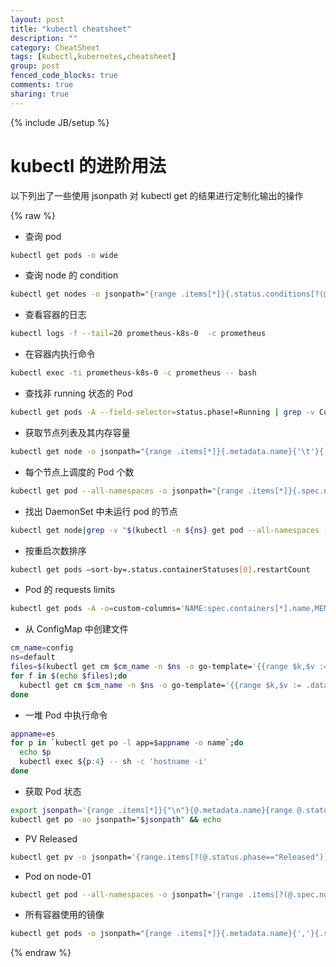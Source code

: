 ```yaml
---
layout: post
title: "kubectl cheatsheet"
description: ""
category: CheatSheet
tags: [kubectl,kubernetes,cheatsheet]
group: post
fenced_code_blocks: true
comments: true
sharing: true
---
```


{% include JB/setup %}

# kubectl 的进阶用法
以下列出了一些使用 jsonpath 对 kubectl get 的结果进行定制化输出的操作

{% raw %}

* 查询 pod

```bash
kubectl get pods -o wide
```


* 查询 node 的 condition

```bash
kubectl get nodes -o jsonpath="{range .items[*]}{.status.conditions[?(@.status=='True')].type} {.metadata.name}{'\n'}{end}"
```

* 查看容器的日志


```bash
kubectl logs -f --tail=20 prometheus-k8s-0  -c prometheus
```

* 在容器内执行命令


```bash
kubectl exec -ti prometheus-k8s-0 -c prometheus -- bash
```

* 查找非 running 状态的 Pod


```bash
kubectl get pods -A --field-selector=status.phase!=Running | grep -v Complete
```

* 获取节点列表及其内存容量


```bash
kubectl get node -o jsonpath="{range .items[*]}{.metadata.name}{'\t'}{.status.capacity.memory}{'\n'}{end}"
```

* 每个节点上调度的 Pod 个数


```bash
kubectl get pod --all-namespaces -o jsonpath="{range .items[*]}{.spec.nodeName}{'\n'}{end}"|sort|uniq -c
```

* 找出 DaemonSet 中未运行 pod 的节点


```bash
kubectl get node|grep -v "$(kubectl -n ${ns} get pod --all-namespaces -o wide | fgrep ${pod_template} | awk '{print $8}' | xargs -n 1 | sed 's/[[:space:]]*//g')"
```

* 按重启次数排序


```bash
kubectl get pods —sort-by=.status.containerStatuses[0].restartCount
```

* Pod 的 requests limits


```bash
kubectl get pods -A -o=custom-columns='NAME:spec.containers[*].name,MEMREQ:spec.containers[*].resources.requests.memory,MEMLIM:spec.containers[*].resources.limits.memory,CPUREQ:spec.containers[*].resources.requests.cpu,CPULIM:spec.containers[*].resources.limits.cpu'
```

* 从 ConfigMap 中创建文件


```bash
cm_name=config
ns=default
files=$(kubectl get cm $cm_name -n $ns -o go-template='{{range $k,$v := .data}}{{$k}}{{"\n"}}{{end}}')
for f in $(echo $files);do
  kubectl get cm $cm_name -n $ns -o go-template='{{range $k,$v := .data}}{{ if eq $k "'$f'"}}{{$v}}{{end}}{{end}}' > $f 2>/dev/null
done
```

* 一堆 Pod 中执行命令


```bash
appname=es
for p in `kubectl get po -l app=$appname -o name`;do
  echo $p
  kubectl exec ${p:4} -- sh -c 'hostname -i'
done
```

* 获取 Pod 状态


```bash
export jsonpath='{range .items[*]}{"\n"}{@.metadata.name}{range @.status.conditions[*]}{"\t"}{@.type}={@.status}{end}{end}' 
kubectl get po -ao jsonpath="$jsonpath" && echo
```

* PV Released


```bash
kubectl get pv -o jsonpath='{range.items[?(@.status.phase=="Released")]}{.metadata.name}{"\n"}{end}'
```

* Pod on node-01


```bash
kubectl get pod --all-namespaces -o jsonpath='{range .items[?(@.spec.nodeName=="node-01")]}{.metadata.name}{"\n"}{end}'
```

* 所有容器使用的镜像


```bash
kubectl get pods -o jsonpath="{range .items[*]}{.metadata.name}{','}{.spec.containers[*].image}{'\n'}{end}" --all-namespaces
```

{% endraw %}

